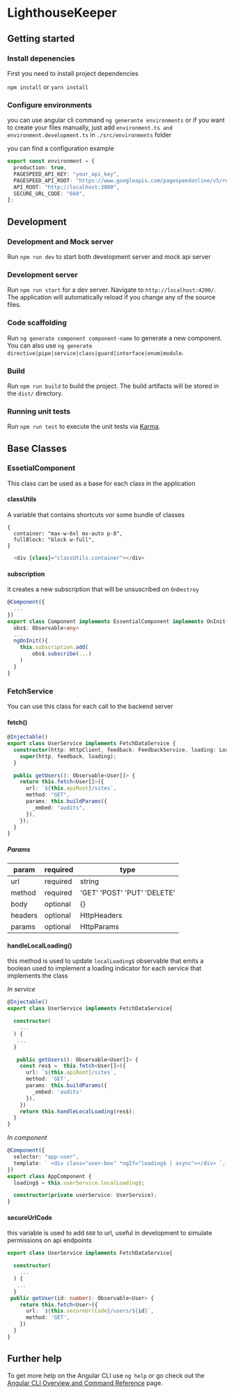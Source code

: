 # LighthouseKeeper

## Getting started

### Install depenencies

First you need to install project dependencies

`npm install` or `yarn install`

### Configure environments

you can use angular cli command `ng generante environments` or if you want to create your files manually, just add `environment.ts and environment.development.ts` in `./src/environments` folder

you can find a configuration example

```ts
export const environment = {
  production: true,
  PAGESPEED_API_KEY: "your_api_key",
  PAGESPEED_API_ROOT: "https://www.googleapis.com/pagespeedonline/v5/runPagespeed",
  API_ROOT: "http://localhost:3000",
  SECURE_URL_CODE: "660",
};
```

## Development

### Development and Mock server

Run `npm run dev` to start both development server and mock api server

### Development server

Run `npm run start` for a dev server. Navigate to `http://localhost:4200/`. The application will automatically reload if you change any of the source files.

### Code scaffolding

Run `ng generate component component-name` to generate a new component. You can also use `ng generate directive|pipe|service|class|guard|interface|enum|module`.

### Build

Run `npm run build` to build the project. The build artifacts will be stored in the `dist/` directory.

### Running unit tests

Run `npm run test` to execute the unit tests via [Karma](https://karma-runner.github.io).

## Base Classes

### EssetialComponent

This class can be used as a base for each class in the application

#### classUtils

A variable that contains shortcuts vor some bundle of classes

```
{
  container: "max-w-6xl	mx-auto p-8",
  fullBlock: "block w-full",
}
```

```ts
  <div [class]="classUtils.container"></div>
```

#### subscription

it creates a new subscription that will be unsuscribed on `OnDestroy`

```ts
@Component({
  ...
})
export class Component implements EssentialComponent implements OnInit{
  obs$: Observable<any>
  ...
  ngOnInit(){
    this.subscription.add(
        obs$.subscribe(...)
    )
  }
}
```

### FetchService

You can use this class for each call to the backend server

#### fetch()

```ts
@Injectable()
export class UserService implements FetchDataService {
  constructor(http: HttpClient, feedback: FeedbackService, loading: LoadingService) {
    super(http, feedback, loading);
  }

  public getUsers(): Observable<User[]> {
    return this.fetch<User[]>({
      url: `${this.apiRoot}/sites`,
      method: "GET",
      params: this.buildParams({
        _embed: "audits",
      }),
    });
  }
}
```

##### Params

| param   | required | type                        |
| ------- | -------- | --------------------------- |
| url     | required | string                      |
| method  | required | 'GET' 'POST' 'PUT' 'DELETE' |
| body    | optional | {}                          |
| headers | optional | HttpHeaders                 |
| params  | optional | HttpParams                  |

#### handleLocalLoading()

this method is used to update `localLoading$` observable that emits a boolean used to implement a loading indicator for each service that implements the class

_In service_

```ts
@Injectable()
export class UserService implements FetchDataService{

  constructor(
    ...
  ) {
   ...
  }

   public getUsers(): Observable<User[]> {
    const res$ =  this.fetch<User[]>({
      url: `${this.apiRoot}/sites`,
      method: 'GET',
      params: this.buildParams({
        _embed: 'audits'
      }),
    })
    return this.handleLocalLoading(res$);
  }
}
```

_In component_

```ts
@Component({
  selector: "app-user",
  template: ` <div class="user-box" *ngIf="loading$ | async"></div> `,
})
export class AppComponent {
  loading$ = this.userService.localLoading$;

  constructor(private userService: UserService);
}
```

#### secureUrlCode

this variable is used to add `660` to url, useful in development to simulate permissions on api endpoints

```ts
export class UserService implements FetchDataService{

  constructor(
    ...
  ) {
   ...
  }
 public getUser(id: number): Observable<User> {
    return this.fetch<User>({
      url: `${this.secureUrlCode}/users/${id}`,
      method: 'GET',
    })
  }
}
```

## Further help

To get more help on the Angular CLI use `ng help` or go check out the [Angular CLI Overview and Command Reference](https://angular.io/cli) page.
